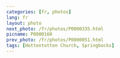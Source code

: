 ```yaml
---
categories: [fr, photos]
lang: fr
layout: photo
next_photo: /fr/photos/P0000335.html
picname: P0000160
prev_photo: /fr/photos/P0000051.html
tags: [Hottentotten Church, Springbocks]
---
```

